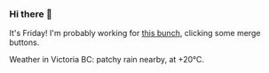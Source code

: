### Hi there :wave:

It's Friday! I'm probably working for [this bunch](https://github.com/kohofinancial), clicking some merge buttons.

Weather in Victoria BC: patchy rain nearby, at +20°C.
